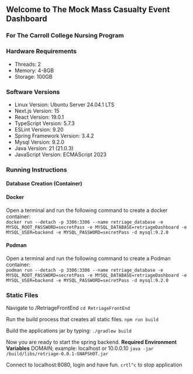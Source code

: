 ## Welcome to The Mock Mass Casualty Event Dashboard

### For The Carroll College Nursing Program

### Hardware Requirements

- Threads: 2
- Memory:  4-8GB
- Storage: 100GB

### Software Versions

- Linux Version: Ubuntu Server 24.04.1 LTS
- Next.js Version: 15
- React Version: 19.0.1
- TypeScript Version: 5.7.3
- ESLint Version: 9.20
- Spring Framework Version: 3.4.2
- Mysql Version: 9.2.0
- Java Version: 21 (21.0.3)
- JavaScript Version: ECMAScript 2023

### Running Instructions

#### Database Creation (Container)
#### Docker
Open a terminal and run the following command to create a docker container:  
`docker run --detach -p 3306:3306 --name retriage_database -e MYSQL_ROOT_PASSWORD=secretPass -e MYSQL_DATABASE=retriageDashboard -e MYSQL_USER=backend -e MYSQL_PASSWORD=secretPass -d mysql:9.2.0`

#### Podman
Open a terminal and run the following command to create a Podman container:  
`podman run --detach -p 3306:3306 --name retriage_database -e MYSQL_ROOT_PASSWORD=secretPass -e MYSQL_DATABASE=retriageDashboard -e MYSQL_USER=backend -e MYSQL_PASSWORD=secretPass -d mysql:9.2.0`

### Static Files
Navigate to /RetriageFrontEnd 
`cd RetriageFrontEnd`

Run the build process that creates all static files.
`npm run build`

Build the applications jar by typing:
`./gradlew build`

Now you are ready to start the spring backend. 
**Required Environment Variables**
DOMAIN; example: localhost or 10.0.0.10
`java -jar /build/libs/retriage-0.0.1-SNAPSHOT.jar`

Connect to localhost:8080, login and have fun.
`crtl^c` to stop application